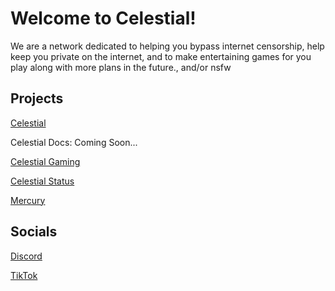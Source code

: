 # Welcome to Celestial!
We are a network dedicated to helping you bypass internet censorship, help keep you private on the internet, and to make entertaining games for you play along with more plans in the future., and/or nsfw

## Projects
[Celestial](https://thecelestial.org/)

Celestial Docs: Coming Soon...

[Celestial Gaming](https://play.thecelestial.org/)

[Celestial Status](https://status.thecelestial.org/)

[Mercury](https://github.com/Celestial-Dev/Mercury)

## Socials
[Discord](https://discord.thecelestial.org)

[TikTok](https://www.tiktok.com/@thecelestial.org)
